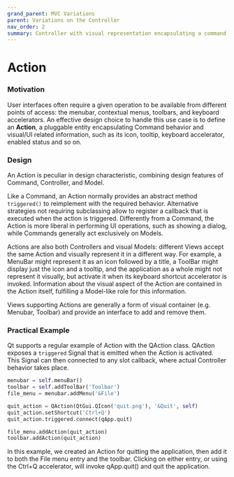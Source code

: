 ```yaml
---
grand_parent: MVC Variations
parent: Variations on the Controller
nav_order: 2
summary: Controller with visual representation encapsulating a command.
---
```

# Action

### Motivation

User interfaces often require a given operation to be available from different points of
access: the menubar, contextual menus, toolbars, and keyboard accelerators. 
An effective design choice to handle this use case is to define an **Action**,
a pluggable entity encapsulating Command behavior and visual/UI related information,
such as its icon, tooltip, keyboard accelerator, enabled status and so on.

### Design

An Action is peculiar in design characteristic, combining design features of 
Command, Controller, and Model. 

Like a Command, an Action normally provides an abstract method ``triggered()``
to reimplement with the required behavior.  Alternative strategies not
requiring subclassing allow to register a callback that is executed when the
action is triggered. Differently from a Command, the Action is more liberal in
performing UI operations, such as showing a dialog, while Commands generally
act exclusively on Models.

Actions are also both Controllers and visual Models: different Views accept the
same Action and visually represent it in a different way. For example, a
MenuBar might represent it as an icon followed by a title, a ToolBar might
display just the icon and a tooltip, and the application as a whole might not
represent it visually, but activate it when its keyboard shortcut
accelerator is invoked.  Information about the visual aspect of the Action are
contained in the Action itself, fulfilling a Model-like role for this
information. 

Views supporting Actions are generally a form of visual container (e.g.
Menubar, Toolbar) and provide an interface to add and remove them.

### Practical Example

Qt supports a regular example of Action with the QAction class. 
QAction exposes a ``triggered`` Signal that is emitted when the Action is 
activated. This Signal can then connected to any slot callback, where actual
Controller behavior takes place.

```python
menubar = self.menuBar()
toolbar = self.addToolBar('Toolbar')
file_menu = menubar.addMenu('&File')

quit_action = QAction(QtGui.QIcon('quit.png'), '&Quit', self)        
quit_action.setShortcut('Ctrl+Q')
quit_action.triggered.connect(qApp.quit)

file_menu.addAction(quit_action)
toolbar.addAction(quit_action)
```

In this example, we created an Action for quitting the application, then add it
to both the File menu entry and the toolbar. Clicking on either entry, or using
the Ctrl+Q accelerator, will invoke qApp.quit() and quit the application.

